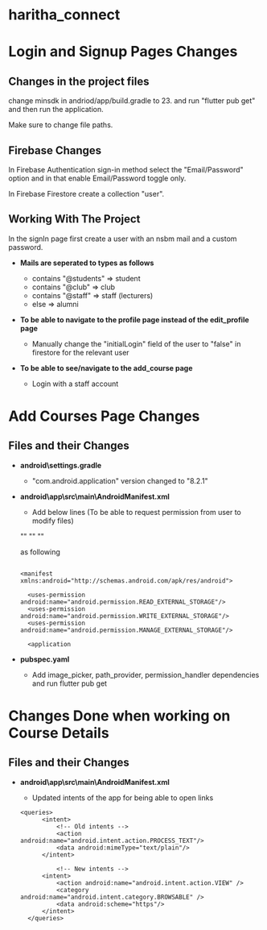 # haritha_connect

# Login and Signup Pages Changes

## Changes in the project files

change minsdk in andriod/app/build.gradle to 23.
and
run "flutter pub get" and then run the application.

Make sure to change file paths.

## Firebase Changes

In Firebase Authentication sign-in method select the "Email/Password" option and in that enable Email/Password toggle only.

In Firebase Firestore create a collection "user".

## Working With The Project

In the signIn page first create a user with an nsbm mail and a custom password.

- **Mails are seperated to types as follows**

  - contains "@students" => student
  - contains "@club" => club
  - contains "@staff" => staff (lecturers)
  - else => alumni

- **To be able to navigate to the profile page instead of the edit_profile page**

  - Manually change the "initialLogin" field of the user to "false" in firestore for the relevant user

- **To be able to see/navigate to the add_course page**
  - Login with a staff account

# Add Courses Page Changes

## Files and their Changes

- **android\settings.gradle**
  - "com.android.application" version changed to "8.2.1"
- **android\app\src\main\AndroidManifest.xml**

  - Add below lines (To be able to request permission from user to modify files)

  "<uses-permission android:name="android.permission.READ_EXTERNAL_STORAGE"/>"
  "<uses-permission android:name="android.permission.WRITE_EXTERNAL_STORAGE"/>"
  "<uses-permission android:name="android.permission.MANAGE_EXTERNAL_STORAGE"/>"

  as following

  ```

  <manifest xmlns:android="http://schemas.android.com/apk/res/android">

    <uses-permission android:name="android.permission.READ_EXTERNAL_STORAGE"/>
    <uses-permission android:name="android.permission.WRITE_EXTERNAL_STORAGE"/>
    <uses-permission android:name="android.permission.MANAGE_EXTERNAL_STORAGE"/>

    <application

  ```

- **pubspec.yaml**
  - Add image_picker, path_provider, permission_handler dependencies and run flutter pub get

# Changes Done when working on Course Details

## Files and their Changes

- **android\app\src\main\AndroidManifest.xml**

  - Updated intents of the app for being able to open links

  ```
  <queries>
        <intent>
            <!-- Old intents -->
            <action android:name="android.intent.action.PROCESS_TEXT"/>
            <data android:mimeType="text/plain"/>
        </intent>

            <!-- New intents -->
        <intent>
            <action android:name="android.intent.action.VIEW" />
            <category android:name="android.intent.category.BROWSABLE" />
            <data android:scheme="https"/>
        </intent>
    </queries>

  ```
